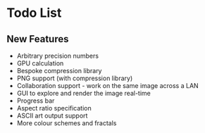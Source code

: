# Todo List

## New Features
- Arbitrary precision numbers
- GPU calculation
- Bespoke compression library
- PNG support (with compression library)
- Collaboration support - work on the same image across a LAN
- GUI to explore and render the image real-time
- Progress bar
- Aspect ratio specification
- ASCII art output support
- More colour schemes and fractals